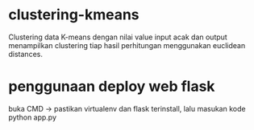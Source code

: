 # clustering-kmeans
Clustering data K-means dengan nilai value input acak dan output menampilkan clustering tiap hasil perhitungan menggunakan euclidean distances.

# penggunaan deploy web flask
buka CMD -> pastikan virtualenv dan flask terinstall, lalu masukan kode python app.py
